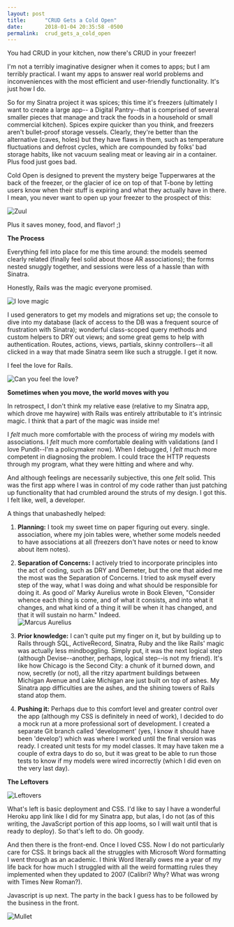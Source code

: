 ```yaml
---
layout: post
title:      "CRUD Gets a Cold Open"
date:       2018-01-04 20:35:58 -0500
permalink:  crud_gets_a_cold_open
---
```



You had CRUD in your kitchen, now there's CRUD in your freezer!

I'm not a terribly imaginative designer when it comes to apps; but I am terribly practical. I want my apps to answer real world problems and inconveniences with the most efficient and user-friendly functionality. It's just how I do.

So for my Sinatra project it was spices; this time it's freezers (ultimately I want to create a large app-- a Digital Pantry--that is comprised of several smaller pieces that manage and track the foods in a household or small commercial kitchen). Spices expire quicker than you think, and freezers aren't bullet-proof storage vessels. Clearly, they're better than the alternative (caves, holes) but they have flaws in them, such as temperature fluctuations and defrost cycles, which are compounded by folks' bad storage habits, like not vacuum sealing meat or leaving air in a container. Plus food just goes bad.

Cold Open is designed to prevent the mystery beige Tupperwares at the back of the freezer, or the glacier of ice on top of that T-bone by letting users know when their stuff is expiring and what they actually have in there. I mean, you never want to open up your freezer to the prospect of this:

![Zuul](https://i.imgur.com/h2luNq8.png)

Plus it saves money, food, and flavor! ;)

**The Process**

Everything fell into place for me this time around: the models seemed clearly related (finally feel solid about those AR associations); the forms nested snuggly together, and sessions were less of a hassle than with Sinatra.

Honestly, Rails was the magic everyone promised.

![I love magic](https://i.imgur.com/pHAzPNG.gif)

I used generators to get my models and migrations set up; the console to dive into my database (lack of access to the DB was a frequent source of frustration with Sinatra); wonderful class-scoped query methods and custom helpers to DRY out views; and some great gems to help with authentication. Routes, actions, views, partials, skinny controllers--it all clicked in a way that made Sinatra seem like such a struggle. I get it now.

I feel the love for Rails.

![Can you feel the love?](https://i.imgur.com/UQ5HEty.jpg)

**Sometimes when you move, the world moves with you**

In retrospect, I don't think my relative ease (relative to my Sinatra app, which drove me haywire) with Rails was entirely attributable to it's intrinsic magic. I think that a part of the magic <gulp> was inside me!

I *felt* much more comfortable with the process of wiring my models with associations. I *felt* much more comfortable dealing with validations (and I love Pundit--I'm a policymaker now). When I debugged, I *felt* much more competent in diagnosing the problem. I could trace the HTTP requests through my program, what they were hitting and where and why.

And although feelings are necessarily subjective, this one *felt* solid. This was the first app where I was in control of my code rather than just patching up functionality that had crumbled around the struts of my design. I got this. I felt like, well, a developer.

A things that unabashedly helped:


1. **Planning:** I took my sweet time on paper figuring out every. single. association, where my join tables were, whether some models needed to have associations at all (freezers don't have notes or need to know about item notes).

2. **Separation of Concerns:** I actively tried to incorporate principles into the act of coding, such as DRY and Demeter, but the one that aided me the most was the Separation of Concerns. I tried to ask myself every step of the way, what I was doing and what should be responsible for doing it. As good ol' Marky Aurelius wrote in Book Eleven, "Consider whence each thing is come, and of what it consists, and into what it changes, and what kind of a thing it will be when it has changed, and that it will sustain no harm." Indeed.  
![Marcus Aurelius](https://i.imgur.com/xPcRi1D.jpg)

3. **Prior knowledge:** I can't quite put my finger on it, but by building up to Rails through SQL, ActiveRecord, Sinatra, Ruby and the like Rails' magic was actually less mindboggling. Simply put, it was the next logical step (although Devise--another, perhaps, logical step--is not my friend). It's like how Chicago is the Second City: a chunk of it burned down, and now, secretly (or not), all the ritzy apartment buildings between Michigan Avenue and Lake Michigan are just built on top of ashes. My Sinatra app difficulties are the ashes, and the shining towers of Rails stand atop them.

4. **Pushing it:** Perhaps due to this comfort level and greater control over the app (although my CSS is definitely in need of work), I decided to do a mock run at a more professional sort of development. I created a separate Git branch called 'development' (yes, I know it should have been 'develop') which was where I worked until the final version was ready. I created unit tests for my model classes. It may have taken me a couple of extra days to do so, but it was great to be able to run those tests to know if my models were wired incorrectly (which I did even on the very last day).


**The Leftovers**

![Leftovers](https://i.imgur.com/w7cDHL2.jpg)

What's left is basic deployment and CSS. I'd like to say I have a wonderful Heroku app link like I did for my Sinatra app, but alas, I do not (as of this writing, the JavaScript portion of this app looms, so I will wait until that is ready to deploy). So that's left to do. Oh goody.

And then there is the front-end. Once I loved CSS. Now I do not particularly care for CSS. It brings back all the struggles with Microsoft Word formatting I went through as an academic. I think Word literally owes me a year of my life back for how much I struggled with all the weird formatting rules they implemented when they updated to 2007 (Calibri? Why? What was wrong with Times New Roman?).

Javascript is up next. The party in the back I guess has to be followed by the business in the front.

![Mullet](https://i.imgur.com/zm6ZTXv.jpg)
